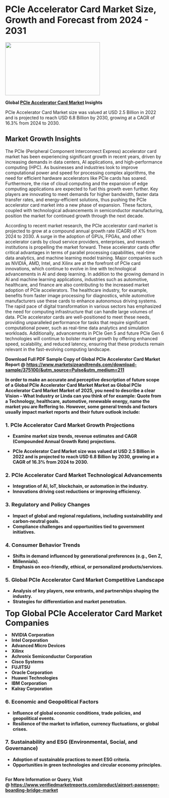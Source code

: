 <H1>PCIe Accelerator Card Market Size, Growth and Forecast from 2024 - 2031</H1><img class="aligncenter size-medium wp-image-584254" src="https://thirdeyenews.in/wp-content/uploads/2024/09/Global-Market-Research-300x168.jpeg" alt="" width="300" height="168" /><p><strong>Global&nbsp;<a href="https://www.marketsizeandtrends.com/download-sample/375100/&amp;utm_source=Pulse&amp;utm_medium=211">PCIe Accelerator Card Market</a> Insights</strong></p><p>PCIe Accelerator Card Market size was valued at USD 2.5 Billion in 2022 and is projected to reach USD 6.8 Billion by 2030, growing at a CAGR of 16.3% from 2024 to 2030.</p><p><h2>Market Growth Insights</h2> <p>The PCIe (Peripheral Component Interconnect Express) accelerator card market has been experiencing significant growth in recent years, driven by increasing demands in data centers, AI applications, and high-performance computing (HPC). As businesses and industries look to improve computational power and speed for processing complex algorithms, the need for efficient hardware accelerators like PCIe cards has soared. Furthermore, the rise of cloud computing and the expansion of edge computing applications are expected to fuel this growth even further. Key players are innovating to meet demands for higher bandwidth, faster data transfer rates, and energy-efficient solutions, thus pushing the PCIe accelerator card market into a new phase of expansion. These factors, coupled with technological advancements in semiconductor manufacturing, position the market for continued growth through the next decade.</p> <p><strong></strong></p> <p>According to recent market research, the PCIe accelerator card market is projected to grow at a compound annual growth rate (CAGR) of X% from 2024 to 2030. A surge in the adoption of GPUs, FPGAs, and other accelerator cards by cloud service providers, enterprises, and research institutions is propelling the market forward. These accelerator cards offer critical advantages in terms of parallel processing capabilities, real-time data analytics, and machine learning model training. Major companies such as NVIDIA, AMD, Intel, and Xilinx are at the forefront of PCIe card innovations, which continue to evolve in line with technological advancements in AI and deep learning. In addition to the growing demand in AI and machine learning applications, industries such as automotive, healthcare, and finance are also contributing to the increased market adoption of PCIe accelerators. The healthcare industry, for example, benefits from faster image processing for diagnostics, while automotive manufacturers use these cards to enhance autonomous driving systems. The rapid pace of digital transformation in various sectors has emphasized the need for computing infrastructure that can handle large volumes of data. PCIe accelerator cards are well-positioned to meet these needs, providing unparalleled performance for tasks that require significant computational power, such as real-time data analytics and simulation workloads. Additionally, advancements in PCIe Gen 5 and future PCIe Gen 6 technologies will continue to bolster market growth by offering enhanced speed, scalability, and reduced latency, ensuring that these products remain relevant in the fast-evolving computing landscape. <p><strong></p><p><span class=""><strong>Download Full PDF Sample Copy of Global PCIe Accelerator Card Market Report</strong> @ <a href="https://www.marketsizeandtrends.com/download-sample/375100/&amp;utm_source=Pulse&amp;utm_medium=211" target="_blank">https://www.marketsizeandtrends.com/download-sample/375100/&amp;utm_source=Pulse&amp;utm_medium=211</a></span></p><p>In order to make an accurate and perceptive description of future scope of a Global&nbsp;PCIe Accelerator Card Market Market as Global&nbsp;PCIe Accelerator Card Market Market of 2025, you need to describe a clear Vision &ndash; What Industry or Linda can you think of for example: Quote from a Technology, healthcare, automotive, renewable energy, name the market you are Reffering to. However, some general trends and factors usually impact market reports and their future outlook include:</p><h3>1.&nbsp;<strong>PCIe Accelerator Card Market Growth Projections</strong></h3><ul><li>Examine market size trends, revenue estimates and CAGR (Compounded Annual Growth Rate) projections.</li><li><p>PCIe Accelerator Card Market size was valued at USD 2.5 Billion in 2022 and is projected to reach USD 6.8 Billion by 2030, growing at a CAGR of 16.3% from 2024 to 2030.</p></li></ul><h3>2.&nbsp;<strong>PCIe Accelerator Card Market Technological Advancements</strong></h3><ul><li>Integration of AI, IoT, blockchain, or automation in the industry.</li><li>Innovations driving cost reductions or improving efficiency.</li></ul><h3>3.&nbsp;<strong>Regulatory and Policy Changes</strong></h3><ul><li>Impact of global and regional regulations, including sustainability and carbon-neutral goals.</li><li>Compliance challenges and opportunities tied to government initiatives.</li></ul><h3>4.&nbsp;<strong>Consumer Behavior Trends</strong></h3><ul><li>Shifts in demand influenced by generational preferences (e.g., Gen Z, Millennials).</li><li>Emphasis on eco-friendly, ethical, or personalized products/services.</li></ul><h3>5.&nbsp;<strong>Global PCIe Accelerator Card Market Competitive Landscape</strong></h3><ul><li>Analysis of key players, new entrants, and partnerships shaping the industry.</li><li>Strategies for differentiation and market penetration.</li></ul><p data-pm-slice="1 1 []"><span style="color: inherit; font-family: inherit; font-size: 25px;">Top Global PCIe Accelerator Card Market Companies</span></p><div class="" data-test-id=""><p><li>NVIDIA Corporation</li><li> Intel Corporation</li><li> Advanced Micro Devices</li><li> Xilinx</li><li> Achronix Semiconductor Corporation</li><li> Cisco Systems</li><li> FUJITSU</li><li> Oracle Corporation</li><li> Huawei Technologies</li><li> IBM Corporation</li><li> Kalray Corporation</li></p></div><h3>6.&nbsp;<strong>Economic and Geopolitical Factors</strong></h3><ul><li>Influence of global economic conditions, trade policies, and geopolitical events.</li><li>Resilience of the market to inflation, currency fluctuations, or global crises.</li></ul><h3>7.&nbsp;<strong>Sustainability and ESG (Environmental, Social, and Governance)</strong></h3><ul><li>Adoption of sustainable practices to meet ESG criteria.</li><li>Opportunities in green technologies and circular economy principles.</li></ul><h2><strong style="font-size: 14px;">For More Information or Query, Visit @&nbsp;</strong><a style="background-color: #ffffff; font-size: 14px;" href="https://www.marketsizeandtrends.com/report/pcie-accelerator-card-market/" target="_blank">https://www.verifiedmarketreports.com/product/airport-passenger-boarding-bridge-market</a></h2>
